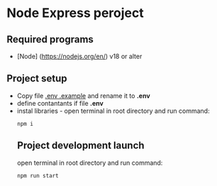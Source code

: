 # Node Express peroject

## Required programs
* [Node] (https://nodejs.org/en/) v18 or alter
## Project setup
* Copy file [.env .example](.env.example) and rename it to __.env__
* define contantants if file __.env__
* instal libraries - open terminal in root directory and run command:
  ```
  npm i
  ```
  ## Project development launch
  open terminal in root directory and run command:
  ```
  npm run start
  ```
